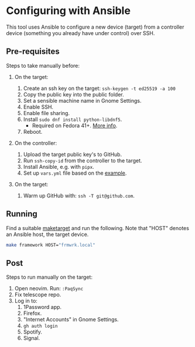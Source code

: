 # Configuring with Ansible

This tool uses Ansible to configure a new device (target) from a controller device (something you already have under control) over SSH.

## Pre-requisites

Steps to take manually before:

1. On the target:
    1. Create an ssh key on the target: `ssh-keygen -t ed25519 -a 100`
    2. Copy the public key into the public folder.
    3. Set a sensible machine name in Gnome Settings.
    4. Enable SSH.
    5. Enable file sharing.
    6. Install `sudo dnf install python-libdnf5`.
        * Required on Fedora 41+. [More info](https://github.com/ansible/ansible/issues/84206).
    7. Reboot.

2. On the controller:
    1. Upload the target public key's to GitHub.
    2. Run `ssh-copy-id` from the controller to the target.
    3. Install Ansible, e.g. with `pipx`.
    4. Set up `vars.yml` file based on the [example](./vars.yml.example).

3. On the target:
    1. Warm up GitHub with: `ssh -T git@github.com`.

## Running

Find a suitable [maketarget](./Makefile) and run the following. Note that "HOST" denotes an Ansible host, the target device.

```bash
make framework HOST="frmwrk.local"
```

## Post

Steps to run manually on the target:

1. Open neovim. Run: `:PaqSync`
2. Fix telescope repo.
3. Log in to:
    1. 1Password app.
    2. Firefox.
    3. "Internet Accounts" in Gnome Settings.
    4. `gh auth login`
    5. Spotify.
    6. Signal.

